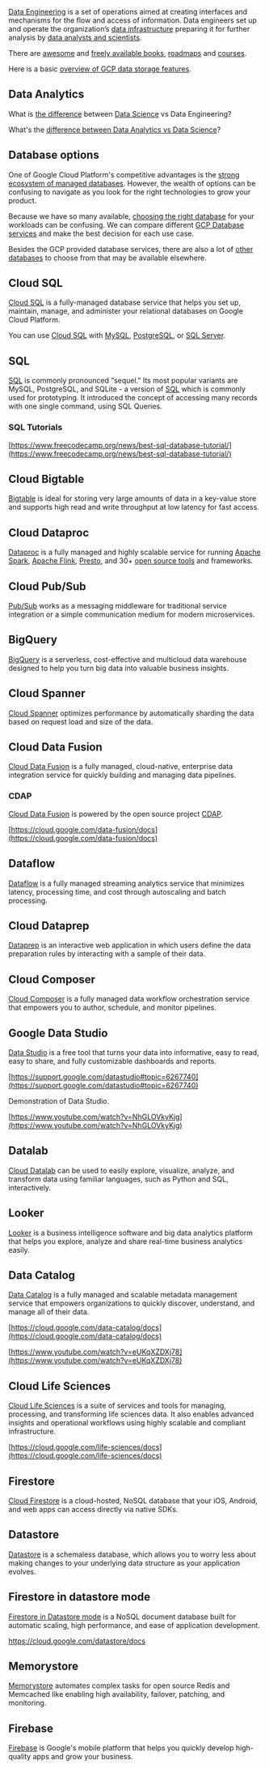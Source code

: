 

[Data Engineering](https://quanthub.com/what-is-data-engineering/) is a set of operations aimed at creating interfaces and mechanisms for the flow and access of information.  Data engineers set up and operate the organization’s [data infrastructure]( https://towardsdatascience.com/scalable-efficient-big-data-analytics-machine-learning-pipeline-architecture-on-cloud-4d59efc092b5 ) preparing it for further analysis by [data analysts and scientists](Data-Science).

There are [awesome](https://github.com/igorbarinov/awesome-data-engineering) and [freely available books](https://github.com/andkret/Cookbook), [roadmaps](https://github.com/datastacktv/data-engineer-roadmap) and [courses](https://github.com/chandra1sekar/data-engineering).



Here is a basic [overview of GCP data storage features](https://www.youtube.com/watch?v=tc2940Zwvyk).


## Data Analytics 

What is [the difference]( https://blog.panoply.io/what-is-the-difference-between-a-data-engineer-and-a-data-scientist ) between  [Data Science](Data-Science) vs Data  Engineering? 

What's the [difference between Data Analytics vs Data Science]( https://www.northeastern.edu/graduate/blog/data-analytics-vs-data-science/)?  

## Database options

One of Google Cloud Platform's competitive advantages is the [strong ecosystem of managed databases](https://www.youtube.com/watch?v=3aHBkfBRFEU).  However, the wealth of options can be confusing to navigate as you look for the right technologies to grow your product.  

Because we have so many available, [choosing the right database](https://www.youtube.com/watch?v=3YnLuEdGzU8) for your workloads can be confusing.
We can compare different [GCP Database services](https://cloud.google.com/products/databases) and make the best decision for each use case.

Besides the GCP provided database services, there are also a lot of [other databases](Databases) to choose from that may be available elsewhere.

## Cloud SQL

[Cloud SQL](https://cloud.google.com/sql) is a fully-managed database service that helps you set up, maintain, manage, and administer your relational databases on Google Cloud Platform.

You can use [Cloud SQL](https://www.youtube.com/watch?v=OvR2KX8GVtU) with [MySQL](https://cloud.google.com/sql/docs/mysql), [PostgreSQL](https://cloud.google.com/sql/docs/postgres), or [SQL Server](https://cloud.google.com/sql/docs/sqlserver). 


## SQL

[SQL](https://www.w3schools.com/sql/sql_intro.asp) is commonly pronounced “sequel.” Its most popular variants are MySQL, PostgreSQL, and SQLite - a version of [SQL](https://www.tutorialspoint.com/sql/index.htm) which is commonly used for prototyping. It introduced the concept of accessing many records with one single command, using SQL Queries. 


### SQL Tutorials



[https://www.freecodecamp.org/news/best-sql-database-tutorial/](https://www.freecodecamp.org/news/best-sql-database-tutorial/)


## Cloud Bigtable

[Bigtable](Bigtable) is ideal for storing very large amounts of data in a key-value store and supports high read and write throughput at low latency for fast access.

## Cloud Dataproc

[Dataproc](Dataproc) is a fully managed and highly scalable service for running [Apache Spark](https://spark.apache.org/), [Apache Flink](https://flink.apache.org/), [Presto](https://prestodb.io/), and 30+ [open source tools](https://cloud.google.com/blog/products/data-analytics/new-open-source-tools-in-cloud-dataproc-process-data-at-cloud-scale) and frameworks. 

## Cloud Pub/Sub

[Pub/Sub](PubSub) works as a messaging middleware for traditional service integration or a simple communication medium for modern microservices.


## BigQuery

[BigQuery](BigQuery) is a serverless, cost-effective and multicloud data warehouse designed to help you turn big data into valuable business insights.

## Cloud Spanner

[Cloud Spanner](Spanner) optimizes performance by automatically sharding the data based on request load and size of the data. 


## Cloud Data Fusion




[Cloud Data Fusion](Data-Fusion) is a fully managed, cloud-native, enterprise data integration service for quickly building and managing data pipelines. 


### CDAP

[Cloud Data Fusion](Data-Fusion) is powered by the open source project [CDAP](https://cdap.io/).

[https://cloud.google.com/data-fusion/docs](https://cloud.google.com/data-fusion/docs)




## Dataflow

[Dataflow](Dataflow) is a fully managed streaming analytics service that minimizes latency, processing time, and cost through autoscaling and batch processing.

## Cloud Dataprep

[Dataprep](Dataprep) is an interactive web application in which users define the data preparation rules by interacting with a sample of their data. 

## Cloud Composer

[Cloud Composer](Composer) is a fully managed data workflow orchestration service that empowers you to author, schedule, and monitor pipelines.

## Google Data Studio

[Data Studio](https://datastudio.google.com) is a free tool that turns your data into informative, easy to read, easy to share, and fully customizable dashboards and reports. 

[https://support.google.com/datastudio#topic=6267740](https://support.google.com/datastudio#topic=6267740)

Demonstration of Data Studio.

[https://www.youtube.com/watch?v=NhGLOVkyKjg](https://www.youtube.com/watch?v=NhGLOVkyKjg)


## Datalab 

[Cloud Datalab](Datalab) can be used to easily explore, visualize, analyze, and transform data using familiar languages, such as Python and SQL, interactively.



## Looker 


[Looker](Looker) is a business intelligence software and big data analytics platform that helps you explore, analyze and share real-time business analytics easily.


## Data Catalog

[Data Catalog](https://cloud.google.com/data-catalog) is a fully managed and scalable metadata management service that empowers organizations to quickly discover, understand, and manage all of their data.

[https://cloud.google.com/data-catalog/docs](https://cloud.google.com/data-catalog/docs)



[https://www.youtube.com/watch?v=eUKqXZDXj78](https://www.youtube.com/watch?v=eUKqXZDXj78)


## Cloud Life Sciences

[Cloud Life Sciences](https://cloud.google.com/life-sciences) is a suite of services and tools for managing, processing, and transforming life sciences data. It also enables advanced insights and operational workflows using highly scalable and compliant infrastructure. 

[https://cloud.google.com/life-sciences/docs](https://cloud.google.com/life-sciences/docs)


## Firestore

[Cloud Firestore](Firestore) is a cloud-hosted, NoSQL database that your iOS, Android, and web apps can access directly via native SDKs. 

## Datastore

[Datastore](Datastore) is a schemaless database, which allows you to worry less about making changes to your underlying data structure as your application evolves.

## Firestore in datastore mode

[Firestore in Datastore mode](https://cloud.google.com/datastore/docs) is a NoSQL document database built for automatic scaling, high performance, and ease of application development.

https://cloud.google.com/datastore/docs

## Memorystore

[Memorystore](Memorystore) automates complex tasks for open source Redis and Memcached like enabling high availability, failover, patching, and monitoring.

## Firebase

[Firebase](Firebase) is Google's mobile platform that helps you quickly develop high-quality apps and grow your business.

